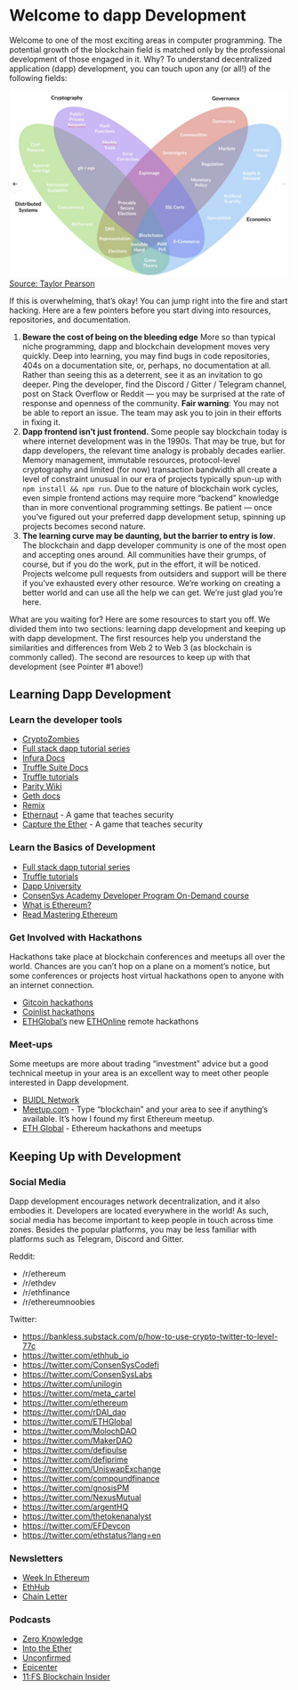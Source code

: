 # Welcome to dapp Development

Welcome to one of the most exciting areas in computer programming. The potential growth of the blockchain field is matched only by the professional development of those engaged in it. Why? To understand decentralized application (dapp) development, you can touch upon any (or all!) of the following fields:

![Blockchain can intersect many industries](./image1.jpg)
[Source: Taylor Pearson](https://twitter.com/TaylorPearsonMe/status/923998769045127168)

If this is overwhelming, that’s okay! You can jump right into the fire and start hacking. Here are a few pointers before you start diving into resources, repositories, and documentation.

1.  **Beware the cost of being on the bleeding edge** More so than typical niche programming, dapp and blockchain development moves very quickly. Deep into learning, you may find bugs in code repositories, 404s on a documentation site, or, perhaps, no documentation at all. Rather than seeing this as a deterrent, see it as an invitation to go deeper. Ping the developer, find the Discord / Gitter / Telegram channel, post on Stack Overflow or Reddit — you may be surprised at the rate of response and openness of the community. **Fair warning**: You may not be able to report an issue. The team may ask you to join in their efforts in fixing it.
2.  **Dapp frontend isn’t just frontend.** Some people say blockchain today is where internet development was in the 1990s. That may be true, but for dapp developers, the relevant time analogy is probably decades earlier. Memory management, immutable resources, protocol-level cryptography and limited (for now) transaction bandwidth all create a level of constraint unusual in our era of projects typically spun-up with `npm install && npm run`. Due to the nature of blockchain work cycles, even simple frontend actions may require more “backend” knowledge than in more conventional programming settings. Be patient — once you’ve figured out your preferred dapp development setup, spinning up projects becomes second nature.
3.  **The learning curve may be daunting, but the barrier to entry is low**. The blockchain and dapp developer community is one of the most open and accepting ones around. All communities have their grumps, of course, but if you do the work, put in the effort, it will be noticed. Projects welcome pull requests from outsiders and support will be there if you’ve exhausted every other resource. We’re working on creating a better world and can use all the help we can get. We’re just glad you’re here.

What are you waiting for? Here are some resources to start you off. We divided them into two sections: learning dapp development and keeping up with dapp development. The first resources help you understand the similarities and differences from Web 2 to Web 3 (as blockchain is commonly called). The second are resources to keep up with that development (see Pointer #1 above!)

## Learning Dapp Development

### Learn the developer tools

-   [CryptoZombies](https://cryptozombies.io/)
-   [Full stack dapp tutorial series](https://kauri.io/collection/5b8e401ee727370001c942e3/full-stack-dapp-tutorial-series)
-   [Infura Docs](https://infura.io/docs)
-   [Truffle Suite Docs](https://www.trufflesuite.com/docs)
-   [Truffle tutorials](https://www.trufflesuite.com/tutorials)
-   [Parity Wiki](https://wiki.parity.io)
-   [Geth docs](https://geth.ethereum.org/)
-   [Remix](https://remix.ethereum.org/)
-   [Ethernaut](https://ethernaut.openzeppelin.com) - A game that teaches security
-   [Capture the Ether](https://capturetheether.com/) - A game that teaches security

### Learn the Basics of Development

-   [Full stack dapp tutorial series](https://kauri.io/collection/5b8e401ee727370001c942e3/full-stack-dapp-tutorial-series)
-   [Truffle tutorials](https://www.trufflesuite.com/tutorials)
-   [Dapp University](https://www.youtube.com/channel/UCY0xL8V6NzzFcwzHCgB8orQ)
-   [ConsenSys Academy Developer Program On-Demand course](https://consensys.net/academy/ondemand/)
-   [What is Ethereum?](https://blockgeeks.com/guides/ethereum/)
-   [Read Mastering Ethereum](https://github.com/ethereumbook/ethereumbook)

### Get Involved with Hackathons

Hackathons take place at blockchain conferences and meetups all over the world. Chances are you can’t hop on a plane on a moment’s notice, but some conferences or projects host virtual hackathons open to anyone with an internet connection.

-   [Gitcoin hackathons](https://gitcoin.co/hackathon-list)
-   [Coinlist hackathons](https://coinlist.co/build)
-   [ETHGlobal’s](https://medium.com/@ethglobalco/ethonline-why-hackathons-matter-a09eec05c890) new [ETHOnline](https://docs.google.com/document/d/1ReFCzYyP_ea4rfrch_ncCZ9yVTvmRKeNLwzQu5NfQx4/edit#) remote hackathons

### Meet-ups

Some meetups are more about trading “investment” advice but a good technical meetup in your area is an excellent way to meet other people interested in Dapp development.

-   [BUIDL Network](https://www.buidlnetwork.net/)
-   [Meetup.com](https://Meetup.com) - Type “blockchain” and your area to see if anything’s available. It’s how I found my first Ethereum meetup.
-   [ETH Global](https://ethglobal.co/) - Ethereum hackathons and meetups

## Keeping Up with Development

### Social Media

Dapp development encourages network decentralization, and it also embodies it. Developers are located everywhere in the world! As such, social media has become important to keep people in touch across time zones. Besides the popular platforms, you may be less familiar with platforms such as Telegram, Discord and Gitter.

Reddit:

-   /r/ethereum
-   /r/ethdev
-   /r/ethfinance
-   /r/ethereumnoobies

Twitter:

-   <https://bankless.substack.com/p/how-to-use-crypto-twitter-to-level-77c>
-   <https://twitter.com/ethhub_io>
-   <https://twitter.com/ConsenSysCodefi>
-   <https://twitter.com/ConsenSysLabs>
-   <https://twitter.com/unilogin>
-   <https://twitter.com/meta_cartel>
-   <https://twitter.com/ethereum>
-   <https://twitter.com/rDAI_dao>
-   <https://twitter.com/ETHGlobal>
-   <https://twitter.com/MolochDAO>
-   <https://twitter.com/MakerDAO>
-   <https://twitter.com/defipulse>
-   <https://twitter.com/defiprime>
-   <https://twitter.com/UniswapExchange>
-   <https://twitter.com/compoundfinance>
-   <https://twitter.com/gnosisPM>
-   <https://twitter.com/NexusMutual>
-   <https://twitter.com/argentHQ>
-   <https://twitter.com/thetokenanalyst>
-   <https://twitter.com/EFDevcon>
-   <https://twitter.com/ethstatus?lang=en>

### Newsletters

-   [Week In Ethereum](https://weekinethereumnews.com/)
-   [EthHub](https://ethhub.io/)
-   [Chain Letter](https://forms.technologyreview.com/chain-letter/)

### Podcasts

-   [Zero Knowledge](https://www.zeroknowledge.fm/)
-   [Into the Ether](https://ethhub.substack.com/)
-   [Unconfirmed](https://unconfirmed.libsyn.com/)
-   [Epicenter](https://epicenter.tv/)
-   [11:FS Blockchain Insider](https://bi.11fs.com/)
